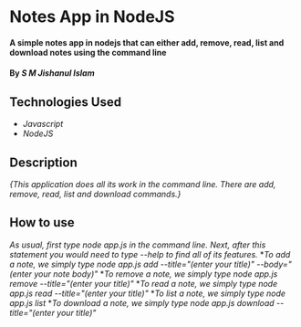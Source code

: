 # Notes App in NodeJS

#### A simple notes app in nodejs that can either add, remove, read, list and download notes using the command line

#### By _**S M Jishanul Islam**_

## Technologies Used

* _Javascript_
* _NodeJS_

## Description

_{This application does all its work in the command line. There are add, remove, read, list and download commands.}_


## How to use

_As usual, first type node app.js in the command line. Next, after this statement you would need to type --help to find all of its features._
*_To add a note, we simply type node app.js add --title="(enter your title)" --body="(enter your note body)"_
*_To remove a note, we simply type node app.js remove --title="(enter your title)"_
*_To read a note, we simply type node app.js read --title="(enter your title)"_
*_To list a note, we simply type node app.js list_
*_To download a note, we simply type node app.js download --title="(enter your title)"_
